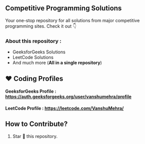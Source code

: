  ## Competitive Programming Solutions
 <!-- ALL-CONTRIBUTORS-BADGE:START - Do not remove or modify this section -->

Your one-stop repository for all solutions from major competitive programming sites. Check it out :point_down:

### **About this repository :**

* GeeksforGeeks Solutions
* LeetCode Solutions
* And much more (__All in a single repository__)


## ❤️ Coding Profiles

#### **GeeksforGeeks Profile** : https://auth.geeksforgeeks.org/user/vanshumehra/profile 
#### **LeetCode Profile** : https://leetcode.com/VanshuMehra/


## How to Contribute?
1. Star 🌟 this repository.
